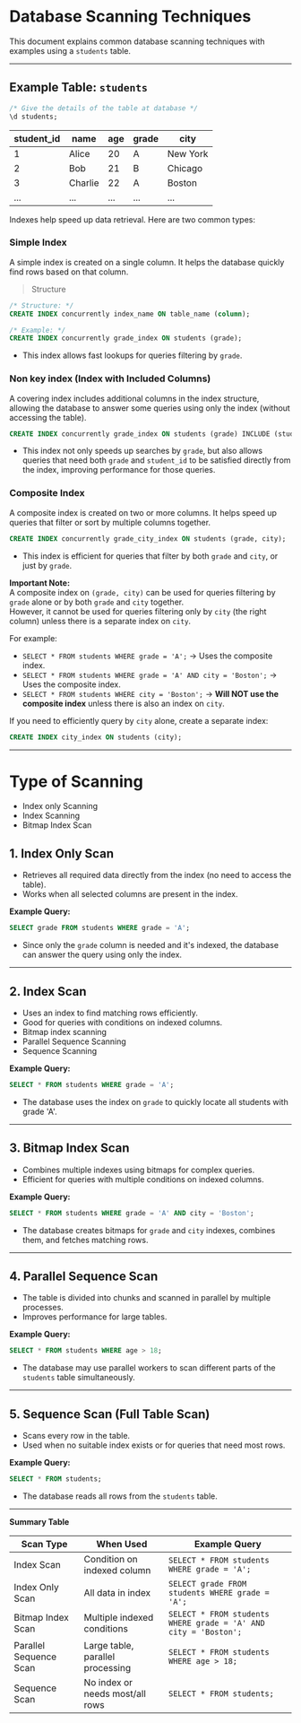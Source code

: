 # Database Scanning Techniques

This document explains common database scanning techniques with examples using a `students` table.

---

## Example Table: `students`
```sql
/* Give the details of the table at database */
\d students;
```

| student_id | name     | age | grade | city      |
|------------|----------|-----|-------|-----------|
| 1          | Alice    | 20  | A     | New York  |
| 2          | Bob      | 21  | B     | Chicago   |
| 3          | Charlie  | 22  | A     | Boston    |
| ...        | ...      | ... | ...   | ...       |

Indexes help speed up data retrieval. Here are two common types:

### Simple Index
A simple index is created on a single column. It helps the database quickly find rows based on that column.

> Structure
```sql
/* Structure: */
CREATE INDEX concurrently index_name ON table_name (column);

/* Example: */
CREATE INDEX concurrently grade_index ON students (grade);
```

- This index allows fast lookups for queries filtering by `grade`.

### Non key index (Index with Included Columns)
A covering index includes additional columns in the index structure, allowing the database to answer some queries using only the index (without accessing the table).

```sql
CREATE INDEX concurrently grade_index ON students (grade) INCLUDE (student_id);
```
- This index not only speeds up searches by `grade`, but also allows queries that need both `grade` and `student_id` to be satisfied directly from the index, improving performance for those queries.

### Composite Index

A composite index is created on two or more columns. It helps speed up queries that filter or sort by multiple columns together.

```sql
CREATE INDEX concurrently grade_city_index ON students (grade, city);
```
- This index is efficient for queries that filter by both `grade` and `city`, or just by `grade`.

**Important Note:**  
A composite index on `(grade, city)` can be used for queries filtering by `grade` alone or by both `grade` and `city` together.  
However, it cannot be used for queries filtering only by `city` (the right column) unless there is a separate index on `city`.

For example:
- `SELECT * FROM students WHERE grade = 'A';` &rarr; Uses the composite index.
- `SELECT * FROM students WHERE grade = 'A' AND city = 'Boston';` &rarr; Uses the composite index.
- `SELECT * FROM students WHERE city = 'Boston';` &rarr; **Will NOT use the composite index** unless there is also an index on `city`.

If you need to efficiently query by `city` alone, create a separate index:
```sql
CREATE INDEX city_index ON students (city);
```

---
# Type of Scanning
- Index only Scanning
- Index Scanning
- Bitmap Index Scan


## 1. Index Only Scan

- Retrieves all required data directly from the index (no need to access the table).
- Works when all selected columns are present in the index.

**Example Query:**
```sql
SELECT grade FROM students WHERE grade = 'A';
```
- Since only the `grade` column is needed and it's indexed, the database can answer the query using only the index.

---


## 2. Index Scan

- Uses an index to find matching rows efficiently.
- Good for queries with conditions on indexed columns.
- Bitmap index scanning
- Parallel Sequence Scanning
- Sequence Scanning

**Example Query:**
```sql
SELECT * FROM students WHERE grade = 'A';
```
- The database uses the index on `grade` to quickly locate all students with grade 'A'.

---

## 3. Bitmap Index Scan

- Combines multiple indexes using bitmaps for complex queries.
- Efficient for queries with multiple conditions on indexed columns.

**Example Query:**
```sql
SELECT * FROM students WHERE grade = 'A' AND city = 'Boston';
```
- The database creates bitmaps for `grade` and `city` indexes, combines them, and fetches matching rows.

---

## 4. Parallel Sequence Scan

- The table is divided into chunks and scanned in parallel by multiple processes.
- Improves performance for large tables.

**Example Query:**
```sql
SELECT * FROM students WHERE age > 18;
```
- The database may use parallel workers to scan different parts of the `students` table simultaneously.

---

## 5. Sequence Scan (Full Table Scan)

- Scans every row in the table.
- Used when no suitable index exists or for queries that need most rows.

**Example Query:**
```sql
SELECT * FROM students;
```
- The database reads all rows from the `students` table.

---

**Summary Table**

| Scan Type             | When Used                                  | Example Query                                 |
|-----------------------|--------------------------------------------|-----------------------------------------------|
| Index Scan            | Condition on indexed column                | `SELECT * FROM students WHERE grade = 'A';`   |
| Index Only Scan       | All data in index                          | `SELECT grade FROM students WHERE grade = 'A';`|
| Bitmap Index Scan     | Multiple indexed conditions                | `SELECT * FROM students WHERE grade = 'A' AND city = 'Boston';` |
| Parallel Sequence Scan| Large table, parallel processing           | `SELECT * FROM students WHERE age > 18;`      |
| Sequence Scan         | No index or needs most/all rows            | `SELECT * FROM students;`                     |